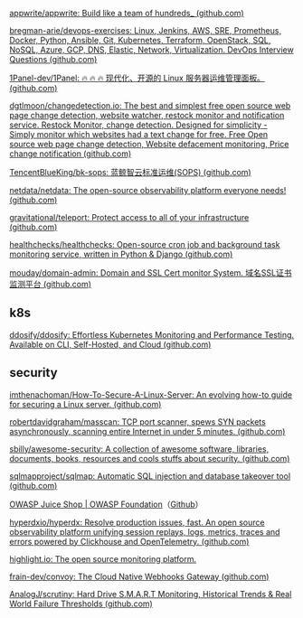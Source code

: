 
[appwrite/appwrite: Build like a team of hundreds_ (github.com)](https://github.com/appwrite/appwrite)

[bregman-arie/devops-exercises: Linux, Jenkins, AWS, SRE, Prometheus, Docker, Python, Ansible, Git, Kubernetes, Terraform, OpenStack, SQL, NoSQL, Azure, GCP, DNS, Elastic, Network, Virtualization. DevOps Interview Questions (github.com)](https://github.com/bregman-arie/devops-exercises)

[1Panel-dev/1Panel: 🔥 🔥 🔥 现代化、开源的 Linux 服务器运维管理面板。 (github.com)](https://github.com/1Panel-dev/1Panel)

[dgtlmoon/changedetection.io: The best and simplest free open source web page change detection, website watcher, restock monitor and notification service. Restock Monitor, change detection. Designed for simplicity - Simply monitor which websites had a text change for free. Free Open source web page change detection, Website defacement monitoring, Price change notification (github.com)](https://github.com/dgtlmoon/changedetection.io)

[TencentBlueKing/bk-sops: 蓝鲸智云标准运维(SOPS) (github.com)](https://github.com/TencentBlueKing/bk-sops)

[netdata/netdata: The open-source observability platform everyone needs! (github.com)](https://github.com/netdata/netdata)

[gravitational/teleport: Protect access to all of your infrastructure (github.com)](https://github.com/gravitational/teleport/)

[healthchecks/healthchecks: Open-source cron job and background task monitoring service, written in Python & Django (github.com)](https://github.com/healthchecks/healthchecks)

[mouday/domain-admin: Domain and SSL Cert monitor System. 域名SSL证书监测平台 (github.com)](https://github.com/mouday/domain-admin)

## k8s

[ddosify/ddosify: Effortless Kubernetes Monitoring and Performance Testing. Available on CLI, Self-Hosted, and Cloud (github.com)](https://github.com/ddosify/ddosify)


## security

[imthenachoman/How-To-Secure-A-Linux-Server: An evolving how-to guide for securing a Linux server. (github.com)](https://github.com/imthenachoman/How-To-Secure-A-Linux-Server)

[robertdavidgraham/masscan: TCP port scanner, spews SYN packets asynchronously, scanning entire Internet in under 5 minutes. (github.com)](https://github.com/robertdavidgraham/masscan)

[sbilly/awesome-security: A collection of awesome software, libraries, documents, books, resources and cools stuffs about security. (github.com)](https://github.com/sbilly/awesome-security)

[sqlmapproject/sqlmap: Automatic SQL injection and database takeover tool (github.com)](https://github.com/sqlmapproject/sqlmap)

[OWASP Juice Shop | OWASP Foundation](https://owasp.org/www-project-juice-shop/)（[Github](https://github.com/juice-shop/juice-shop)）



[hyperdxio/hyperdx: Resolve production issues, fast. An open source observability platform unifying session replays, logs, metrics, traces and errors powered by Clickhouse and OpenTelemetry. (github.com)](https://github.com/hyperdxio/hyperdx)

[highlight.io: The open source monitoring platform.](https://www.highlight.io/)

[frain-dev/convoy: The Cloud Native Webhooks Gateway (github.com)](https://github.com/frain-dev/convoy)

[AnalogJ/scrutiny: Hard Drive S.M.A.R.T Monitoring, Historical Trends & Real World Failure Thresholds (github.com)](https://github.com/AnalogJ/scrutiny)